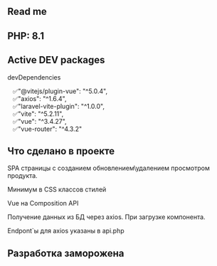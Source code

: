 ## Read me


## PHP: 8.1

## Active DEV packages
devDependencies
<ul style="list-style-type: '\2705' ">
<li>"@vitejs/plugin-vue": "^5.0.4",</li>

<li>"axios": "^1.6.4",</li>

<li>"laravel-vite-plugin": "^1.0.0",</li>

<li>"vite": "^5.2.11",</li>

<li>"vue": "^3.4.27",</li>

<li>"vue-router": "^4.3.2"</li>
</ul>

## Что сделано в проекте
SPA страницы с созданием обновлением\удалением просмотром продукта.

Минимум в CSS классов стилей

Vue на Composition API 

Получение данных из БД через axios. При загрузке компонента.

Endpont`ы для axios указаны в api.php

## Разработка заморожена



